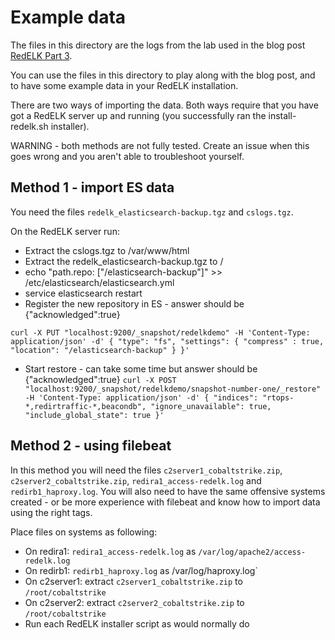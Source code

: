 # Example data #
The files in this directory are the logs from the lab used in the blog post [RedELK Part 3](https://outflank.nl/blog/). 

You can use the files in this directory to play along with the blog post, and to have some example data in your RedELK installation.

There are two ways of importing the data. Both ways require that you have got a RedELK server up and running (you successfully ran the install-redelk.sh installer).

WARNING - both methods are not fully tested. Create an issue when this goes wrong and you aren't able to troubleshoot yourself.

## Method 1 - import ES data
You need the files `redelk_elasticsearch-backup.tgz` and `cslogs.tgz`. 

On the RedELK server run:
* Extract the cslogs.tgz to /var/www/html 
* Extract the redelk_elasticsearch-backup.tgz to /
* echo "path.repo: [\"/elasticsearch-backup\"]" >> /etc/elasticsearch/elasticsearch.yml
* service elasticsearch restart
* Register the new repository in ES - answer should be {"acknowledged":true}

`curl -X PUT "localhost:9200/_snapshot/redelkdemo" -H 'Content-Type: application/json' -d'
{
   "type": "fs",
   "settings": {
       "compress" : true,
       "location": "/elasticsearch-backup"
   }
}'`
* Start restore - can take some time but answer should be {"acknowledged":true}
`curl -X POST "localhost:9200/_snapshot/redelkdemo/snapshot-number-one/_restore" -H 'Content-Type: application/json' -d'
{
  "indices": "rtops-*,redirtraffic-*,beacondb",
  "ignore_unavailable": true,
  "include_global_state": true
}'`


## Method 2 - using filebeat
In this method you will need the files `c2server1_cobaltstrike.zip`, `c2server2_cobaltstrike.zip`, `redira1_access-redelk.log` and `redirb1_haproxy.log`.
You will also need to have the same offensive systems created - or be more experience with filebeat and know how to import data using the right tags. 

Place files on systems as following:
* On redira1: `redira1_access-redelk.log` as `/var/log/apache2/access-redelk.log`
* On redirb1: `redirb1_haproxy.log` as /var/log/haproxy.log`
* On c2server1: extract `c2server1_cobaltstrike.zip` to `/root/cobaltstrike`
* On c2server2: extract `c2server2_cobaltstrike.zip` to `/root/cobaltstrike`
* Run each RedELK installer script as would normally do